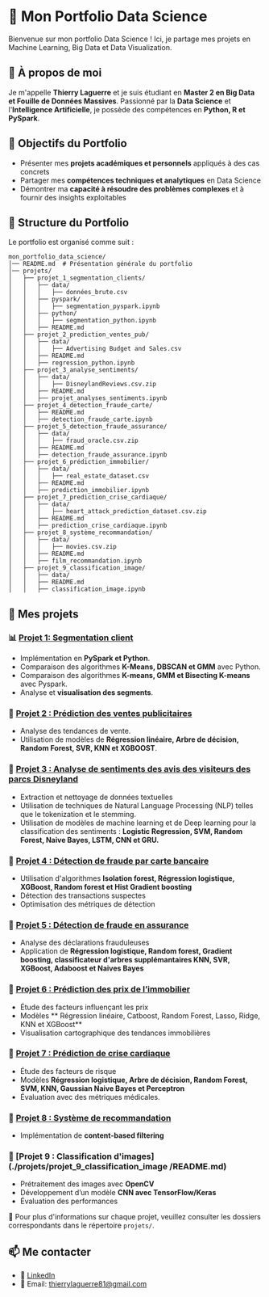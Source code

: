 # 🎯 Mon Portfolio Data Science

Bienvenue sur mon portfolio Data Science ! Ici, je partage mes projets en Machine Learning, Big Data et Data Visualization.

## 👤 À propos de moi

Je m'appelle **Thierry Laguerre** et je suis étudiant en **Master 2 en Big Data et Fouille de Données Massives**. Passionné par la **Data Science** et l'**Intelligence Artificielle**, je possède des compétences en **Python, R et PySpark**.


## 🎯 Objectifs du Portfolio

- Présenter mes **projets académiques et personnels** appliqués à des cas concrets
- Partager mes **compétences techniques et analytiques** en Data Science
- Démontrer ma **capacité à résoudre des problèmes complexes** et à fournir des insights exploitables

## 📂 Structure du Portfolio

Le portfolio est organisé comme suit :

```
mon_portfolio_data_science/
│── README.md  # Présentation générale du portfolio
│── projets/
│   ├── projet_1_segmentation_clients/
│   │   ├── data/
│   │   │   ├── données_brute.csv
│   │   ├── pyspark/
│   │   │   ├── segmentation_pyspark.ipynb
│   │   ├── python/
│   │   │   ├── segmentation_python.ipynb
│   │   ├── README.md
│   ├── projet_2_prediction_ventes_pub/
│   │   ├── data/
│   │   │   ├── Advertising Budget and Sales.csv
│   │   ├── README.md
│   │   ├── regression_python.ipynb
│   ├── projet_3_analyse_sentiments/
│   │   ├── data/
│   │   │   ├── DisneylandReviews.csv.zip
│   │   ├── README.md
│   │   ├── projet_analyses_sentiments.ipynb
│   ├── projet_4_detection_fraude_carte/
│   │   ├── README.md
│   │   ├── detection_fraude_carte.ipynb
│   ├── projet_5_detection_fraude_assurance/
│   │   ├── data/
│   │   │   ├── fraud_oracle.csv.zip
│   │   ├── README.md
│   │   ├── detection_fraude_assurance.ipynb
│   ├── projet_6_prédiction_immobilier/
│   │   ├── data/
│   │   │   ├── real_estate_dataset.csv
│   │   ├── README.md
│   │   ├── prediction_immobilier.ipynb
│   ├── projet_7_prediction_crise_cardiaque/
│   │   ├── data/
│   │   │   ├── heart_attack_prediction_dataset.csv.zip
│   │   ├── README.md
│   │   ├── prediction_crise_cardiaque.ipynb
│   ├── projet_8_système_recommandation/
│   │   ├── data/
│   │   │   ├── movies.csv.zip
│   │   ├── README.md
│   │   ├── film_recommandation.ipynb
│   ├── projet_9_classification_image/
│   │   ├── data/
│   │   ├── README.md
│   │   ├── classification_image.ipynb
```

## 🚀 Mes projets

### 📊 [Projet 1: Segmentation client](./projets/projet_1_segmentation_clients/README.md)

- Implémentation en **PySpark et Python**.
- Comparaison des algorithmes **K-Means, DBSCAN et GMM** avec Python.
- Comparaison des algorithmes **K-means, GMM et Bisecting K-means** avec Pyspark.
- Analyse et **visualisation des segments**.

### 📌 [Projet 2 : Prédiction des ventes publicitaires](./projets/projet_1_segmentation_clients/README.md)

- Analyse des tendances de vente.
- Utilisation de modèles de **Régression linéaire, Arbre de décision, Random Forest, SVR, KNN et XGBOOST**.

### 📌 [Projet 3 : Analyse de sentiments des avis des visiteurs des parcs Disneyland](./projets/projet_3_analyse_sentiments/README.md)

- Extraction et nettoyage de données textuelles
- Utilisation de techniques de Natural Language Processing (NLP) telles que le tokenization et le stemming.
- Utilisation de modèles de machine learning et de Deep learning pour la classification des sentiments : **Logistic Regression, SVM, Random Forest, Naive Bayes, LSTM, CNN et GRU.**

### 📌 [Projet 4 : Détection de fraude par carte bancaire](./projets/projet_4_detection_fraude_carte/README.md)

- Utilisation d'algorithmes **Isolation forest, Régression logistique, XGBoost, Random forest et Hist Gradient boosting**
- Détection des transactions suspectes
- Optimisation des métriques de détection

### 📌 [Projet 5 : Détection de fraude en assurance](./projets/projet_5_detection_fraude_assurance/README.md)

- Analyse des déclarations frauduleuses
- Application de **Régression logistique, Random forest, Gradient boosting, classificateur d'arbres supplémantaires KNN, SVR, XGBoost, Adaboost et Naives Bayes**

### 📌 [Projet 6 : Prédiction des prix de l’immobilier](./projets/projet_6_prédiction_immobilier/README.md)

- Étude des facteurs influençant les prix
- Modèles ** Régression linéaire, Catboost, Random Forest, Lasso, Ridge, KNN et XGBoost**
- Visualisation cartographique des tendances immobilières

### 📌 [Projet 7 : Prédiction de crise cardiaque](./projets/projet_7_prediction_crise_cardiaque/README.md)

- Étude des facteurs de risque
- Modèles **Régression logistique, Arbre de décision, Random Forest, SVM, KNN, Gaussian Naive Bayes et Perceptron**
- Évaluation avec des métriques médicales.

### 📌 [Projet 8 : Système de recommandation](./projets/projet_8_système_recommandation/README.md)

- Implémentation de **content-based filtering**

### 📌 [Projet 9 : Classification d'images](./projets/projet_9_classification_image /README.md)

- Prétraitement des images avec **OpenCV**
- Développement d’un modèle **CNN avec TensorFlow/Keras**
- Évaluation des performances

📌 Pour plus d'informations sur chaque projet, veuillez consulter les dossiers correspondants dans le répertoire `projets/`.

## 📫 Me contacter
- 💼 [LinkedIn](https://www.linkedin.com/in/thierry-laguerre-ba1267257/)
- 📧 Email: thierrylaguerre81@gmail.com
